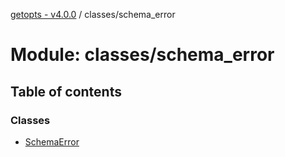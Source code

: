 [getopts - v4.0.0](../README.md) / classes/schema_error

# Module: classes/schema_error

## Table of contents

### Classes

- [SchemaError](../classes/classes_schema_error.SchemaError.md)
